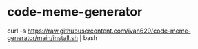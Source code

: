# code-meme-generator
curl -s https://raw.githubusercontent.com/ivan629/code-meme-generator/main/install.sh | bash
